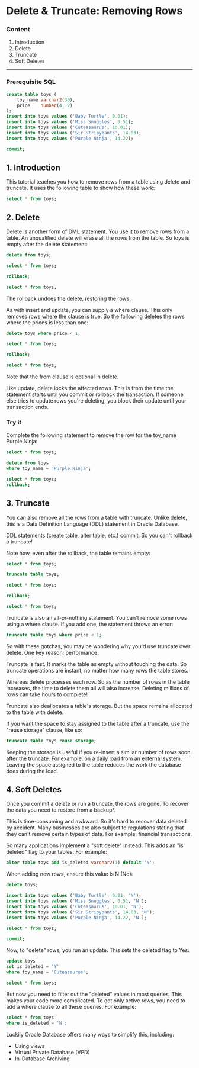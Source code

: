 # Delete & Truncate: Removing Rows

### Content

1. Introduction
2. Delete
3. Truncate
4. Soft Deletes

-----------------------------------------------------------------------------------------------------------------------
### Prerequisite SQL
```sql
create table toys (
    toy_name varchar2(30),
    price    number(4, 2)    
);
insert into toys values ('Baby Turtle', 0.01);
insert into toys values ('Miss Snuggles', 0.51);
insert into toys values ('Cuteasaurus', 10.01);
insert into toys values ('Sir Stripypants', 14.03);
insert into toys values ('Purple Ninja', 14.22);

commit;
```

## 1. Introduction
This tutorial teaches you how to remove rows from a table using delete and truncate. It uses the following table to show how these work:

```sql
select * from toys;
```

## 2. Delete
Delete is another form of DML statement. You use it to remove rows from a table. An unqualified delete will erase all the rows from the table. So toys is empty after the delete statement:

```sql
delete from toys;

select * from toys;

rollback;

select * from toys;
```

The rollback undoes the delete, restoring the rows.

As with insert and update, you can supply a where clause. This only removes rows where the clause is true. So the following deletes the rows where the prices is less than one:

```sql
delete toys where price < 1;

select * from toys;

rollback;

select * from toys;
```

Note that the from clause is optional in delete.

Like update, delete locks the affected rows. This is from the time the statement starts until you commit or rollback the transaction. If someone else tries to update rows you're deleting, you block their update until your transaction ends.

### Try it
Complete the following statement to remove the row for the toy_name Purple Ninja:

```sql
select * from toys;

delete from toys
where toy_name = 'Purple Ninja';

select * from toys;
rollback;
```

## 3. Truncate
You can also remove all the rows from a table with truncate. Unlike delete, this is a Data Definition Language (DDL) statement in Oracle Database.

DDL statements (create table, alter table, etc.) commit. So you can't rollback a truncate!

Note how, even after the rollback, the table remains empty:

```sql
select * from toys;

truncate table toys;

select * from toys;

rollback;

select * from toys;
```

Truncate is also an all-or-nothing statement. You can't remove some rows using a where clause. If you add one, the statement throws an error:

```sql
truncate table toys where price < 1;
```

So with these gotchas, you may be wondering why you'd use truncate over delete. One key reason: performance.

Truncate is fast. It marks the table as empty without touching the data. So truncate operations are instant, no matter how many rows the table stores.

Whereas delete processes each row. So as the number of rows in the table increases, the time to delete them all will also increase. Deleting millions of rows can take hours to complete!

Truncate also deallocates a table's storage. But the space remains allocated to the table with delete.

If you want the space to stay assigned to the table after a truncate, use the "reuse storage" clause, like so:

```sql
truncate table toys reuse storage;
```

Keeping the storage is useful if you re-insert a similar number of rows soon after the truncate. For example, on a daily load from an external system. Leaving the space assigned to the table reduces the work the database does during the load.

## 4. Soft Deletes
Once you commit a delete or run a truncate, the rows are gone. To recover the data you need to restore from a backup*.

This is time-consuming and awkward. So it's hard to recover data deleted by accident. Many businesses are also subject to regulations stating that they can't remove certain types of data. For example, financial transactions.

So many applications implement a "soft delete" instead. This adds an "is deleted" flag to your tables. For example:

```sql
alter table toys add is_deleted varchar2(1) default 'N';
```

When adding new rows, ensure this value is N (No):

```sql
delete toys;

insert into toys values ('Baby Turtle', 0.01, 'N');
insert into toys values ('Miss Snuggles', 0.51, 'N');
insert into toys values ('Cuteasaurus', 10.01, 'N');
insert into toys values ('Sir Stripypants', 14.03, 'N');
insert into toys values ('Purple Ninja', 14.22, 'N');

select * from toys;

commit;
```

Now, to "delete" rows, you run an update. This sets the deleted flag to Yes:

```sql
update toys
set is_deleted = 'Y'
where toy_name = 'Cuteasaurus';

select * from toys;
```

But now you need to filter out the "deleted" values in most queries. This makes your code more complicated. To get only active rows, you need to add a where clause to all these queries. For example:

```sql
select * from toys
where is_deleted = 'N';
```

Luckily Oracle Database offers many ways to simplify this, including:

- Using views
- Virtual Private Database (VPD)
- In-Database Archiving

